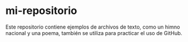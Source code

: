 # mi-repositorio
Este repositorio contiene ejemplos de archivos de texto, como un himno nacional y una poema, también se utiliza para practicar el uso de GitHub.
